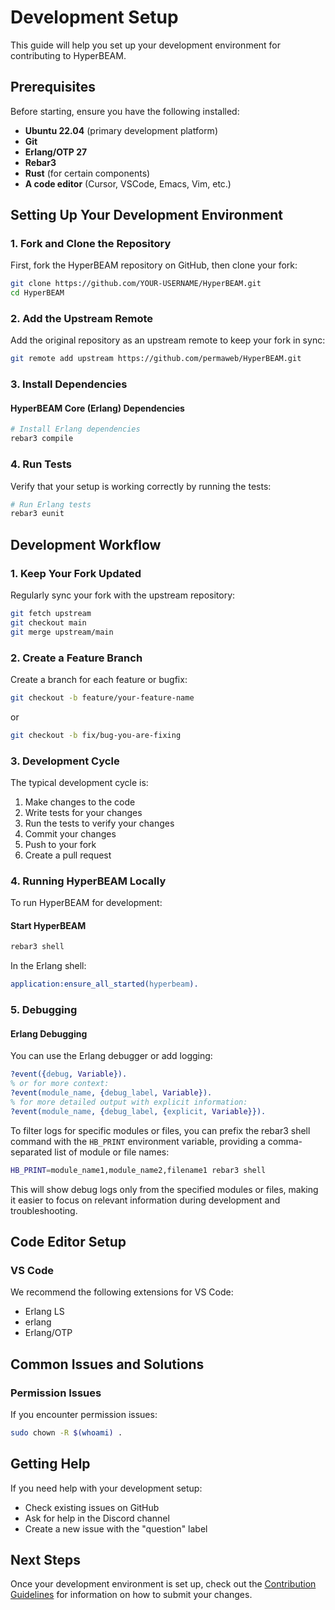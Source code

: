 # Development Setup

This guide will help you set up your development environment for contributing to HyperBEAM.

## Prerequisites

Before starting, ensure you have the following installed:

- **Ubuntu 22.04** (primary development platform)
- **Git**
- **Erlang/OTP 27**
- **Rebar3**
- **Rust** (for certain components)
- **A code editor** (Cursor, VSCode, Emacs, Vim, etc.)

## Setting Up Your Development Environment

### 1. Fork and Clone the Repository

First, fork the HyperBEAM repository on GitHub, then clone your fork:

```bash
git clone https://github.com/YOUR-USERNAME/HyperBEAM.git
cd HyperBEAM
```

### 2. Add the Upstream Remote

Add the original repository as an upstream remote to keep your fork in sync:

```bash
git remote add upstream https://github.com/permaweb/HyperBEAM.git
```

### 3. Install Dependencies

#### HyperBEAM Core (Erlang) Dependencies

```bash
# Install Erlang dependencies
rebar3 compile
```

### 4. Run Tests

Verify that your setup is working correctly by running the tests:

```bash
# Run Erlang tests
rebar3 eunit
```

## Development Workflow

### 1. Keep Your Fork Updated

Regularly sync your fork with the upstream repository:

```bash
git fetch upstream
git checkout main
git merge upstream/main
```

### 2. Create a Feature Branch

Create a branch for each feature or bugfix:

```bash
git checkout -b feature/your-feature-name
```

or

```bash
git checkout -b fix/bug-you-are-fixing
```

### 3. Development Cycle

The typical development cycle is:

1. Make changes to the code
2. Write tests for your changes
3. Run the tests to verify your changes
4. Commit your changes
5. Push to your fork
6. Create a pull request

### 4. Running HyperBEAM Locally

To run HyperBEAM for development:

#### Start HyperBEAM

```bash
rebar3 shell
```

In the Erlang shell:

```erlang
application:ensure_all_started(hyperbeam).
```


### 5. Debugging

#### Erlang Debugging

You can use the Erlang debugger or add logging:

```erlang
?event({debug, Variable}).
% or for more context:
?event(module_name, {debug_label, Variable}).
% for more detailed output with explicit information:
?event(module_name, {debug_label, {explicit, Variable}}).
```

To filter logs for specific modules or files, you can prefix the rebar3 shell command with the `HB_PRINT` environment variable, providing a comma-separated list of module or file names:

```bash
HB_PRINT=module_name1,module_name2,filename1 rebar3 shell
```

This will show debug logs only from the specified modules or files, making it easier to focus on relevant information during development and troubleshooting.


## Code Editor Setup

### VS Code

We recommend the following extensions for VS Code:

- Erlang LS
- erlang
- Erlang/OTP

## Common Issues and Solutions

### Permission Issues

If you encounter permission issues:

```bash
sudo chown -R $(whoami) .
```

## Getting Help

If you need help with your development setup:

- Check existing issues on GitHub
- Ask for help in the Discord channel
- Create a new issue with the "question" label

## Next Steps

Once your development environment is set up, check out the [Contribution Guidelines](guidelines.md) for information on how to submit your changes. 